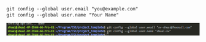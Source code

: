 
```
git config --global user.email "you@example.com"
git config --global user.name "Your Name"
```
![#](assets/2020-07-15-14-28-58.png)